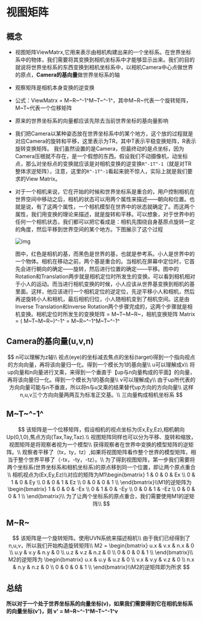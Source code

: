 # 视图矩阵

## 概念

+   视图矩阵ViewMatrx,它用来表示由相机构建出来的一个坐标系。在世界坐标系中的物体，我们需要将其变换到相机坐标系中才能够显示出来。我们的目的就说将世界坐标系的东西变换到相机坐标系中，以相机Camera中心点做世界的原点，**Camera的基向量**做世界坐标系的轴

+   观察矩阵是相机本身变换的逆变换

+   公式：ViewMatrx = M~R~^-1^M~T~^-1^，其中M~R~代表一个旋转矩阵，M~T~代表一个位移矩阵

+   原来的世界坐标系的向量都应该先除去当前世界坐标的基向量影响

+   我们把Camera以某种姿态放在世界坐标系中的某个地方，这个放的过程就是对应Camera的旋转和平移，这里表示为TR，其中T表示平稳变换矩阵，R表示旋转变换矩阵。 我们虽然设置的是Camera，但最终动的是点坐标，因为Camera压根就不存在，是一个假想的东西。假设我们不动摄像机，动坐标点，那么对坐标点的变换就应该是对相机变换的逆变换`R^-1T^-1`（就是对TR整体求逆矩阵），注意，这里的`R^-1T^-1`看起来貌不惊人，实际上就是我们要求的View Matrix。 

+   对于一个相机来说，它在开始的时候和世界坐标系是重合的，用户控制相机在世界空间中移动之后，相机的状态可以用两个属性来描述——朝向和位置。也就是说，有了这两个属性，一个相机模型在世界中的状态就确定了。而这两个属性，我们用变换的理论来描述，就是旋转和平移。可以想象，对于世界中的任何一个相机状态，我们都可以把它看成是：相机先围绕自身基原点旋转一定的角度，然后平移到世界空间的某个地方。下图展示了这个过程

    ![img](http://jialouluoblog.oss-cn-hongkong.aliyuncs.com/Images/3213272-cam_xform.jpg)

    图中，红色是相机的基，而黑色是世界的基，也就是参考系。小人是世界中的一个物体。相机在移动之前，两个基是重合的。当相机在屏幕中定位时，它首先会进行朝向的确定——旋转，然后进行位置的确定——平移。图中的Rotation和Translation两步就是相机定位时所发生的变换。可以看到相机相对于小人的运动。而当进行相机变换的时候，小人应该从世界基变换到相机的基里面。这样，他应该进行一个相机定位的逆定位，先逆平移小人和相机，然后再逆旋转小人和相机，最后相机归位，小人随相机变到了相机空间。这是由Inverse Translation和Inverse Rotation两个步骤完成的，这两个步骤就是相机变换。相机定位时所发生的变换矩阵 =  M~T~M~R~，相机变换矩阵 Matrix = ( M~T~M~R~)^-1^ = M~R~^-1^M~T~^-1^

## Camera的基向量(u,v,n)

$$
n可以理解为z轴\\
视点(eye)的坐标减去焦点的坐标(target)得到一个指向视点的方向向量，再将该向量归一化。得到一个模长为1的基向量\\
u可以理解成x\\
将up向量和n向量进行叉乘，来得到一个垂直于【up与n向量构成的平面】的向量，再将该向量归一化。得到一个模长为1的基向量\\
v可以理解成y\\
由于up所代表的方向向量可能与n不垂直，所以将n与u叉乘的结果替代up方向的方向向量\\
这样n,u,v三个方向向量两两互为标准正交基。\\
三向量构成相机坐标系
$$



## M~T~^-1^


$$
该矩阵是一个位移矩阵，假设相机的视点坐标为(Ex,Ey,Ez),相机朝向Up(0,1,0),焦点方向(Tax,Tay,Taz).\\
    视图矩阵同样也可以分为平移、旋转和缩放，视图矩阵是将观察者视为一个模型\\
    获得观察者在世界中变换的模型矩阵的逆矩阵。\\
    观察者平移了（tx，ty，tz）,如果将视图矩阵看作整个世界的模型矩阵，相当于整个世界平移了（-tx，-ty，-tz）。\\
    为了得到视图矩阵，第一步我们需要将两个坐标系(世界坐标系和相机坐标系)的原点移到同一个位置，即让两个原点重合\\
    相机视点为(Ex,Ey,Ez)\\对应的矩阵为M1\begin{bmatrix}
       1 & 0 & 0 & Ex \\
       0 & 1 & 0 & Ey \\
       0 & 0 & 1 & Ez \\
       0 & 0 & 0 & 1  \\ 
      \end{bmatrix}\\M1的逆矩阵为\begin{bmatrix}
       1 & 0 & 0 & -Ex \\
       0 & 1 & 0 & -Ey \\
       0 & 0 & 1 & -Ez \\
       0 & 0 & 0 & 1  \\ 
      \end{bmatrix}\\
    为了让两个坐标系的原点重合，我们需要使用M1的逆矩阵\\
$$


## M~R~

$$
该矩阵是一个旋转矩阵。使用UVN系统来描述相机\\
由于我们已经得到了n,u,v，所以我们开始构造旋转矩阵\\
 M2 = \begin{bmatrix}
    u.x & v.x & n.x & 0 \\
    u.y & v.y & n.y & 0 \\
    u.z & v.z & n.z & 0 \\
     0  &  0  &  0  & 1 \\ 
   \end{bmatrix}\\
   M2的逆矩阵为
   \begin{bmatrix}
    u.x & u.y & u.z & 0 \\
    v.x & v.y & v.z & 0 \\
    n.x & n.y & n.z & 0 \\
     0  &  0  &  0  & 1 \\ 
   \end{bmatrix}\\M2的逆矩阵即为所求
$$

 

## 总结

**所以对于一个处于世界坐标系的向量坐标(v)，如果我们需要得到它在相机坐标系的向量坐标(v')，则 v' = M~R~^-1^M~T~^-1^v**